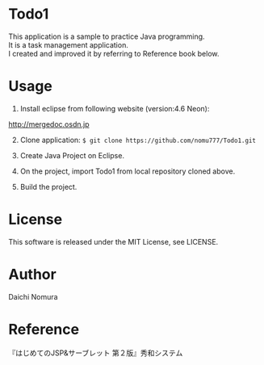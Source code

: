 # Todo1
This application is a sample to practice Java programming.  
It is a task management application.  
I created and improved it by referring to Reference book below.

# Usage
1. Install eclipse from following website (version:4.6 Neon):
 
http://mergedoc.osdn.jp

2. Clone application:
`$ git clone https://github.com/nomu777/Todo1.git`

3. Create Java Project on Eclipse.

4. On the project, import Todo1 from local repository cloned above. 

5. Build the project.

# License
This software is released under the MIT License, see LICENSE.

# Author
Daichi Nomura

# Reference
『はじめてのJSP&サーブレット 第２版』秀和システム
